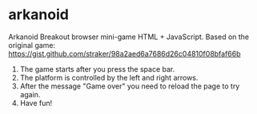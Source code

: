 # arkanoid
Arkanoid Breakout browser mini-game HTML + JavaScript. Based on the original game: https://gist.github.com/straker/98a2aed6a7686d26c04810f08bfaf66b
1. The game starts after you press the space bar. 
2. The platform is controlled by the left and right arrows.
3. After the message "Game over" you need to reload the page to try again.
4. Have fun!

